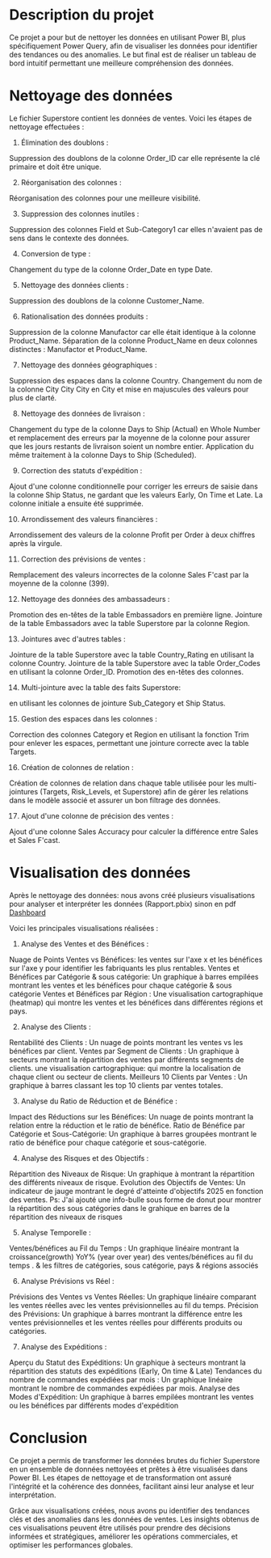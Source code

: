 # Description du projet
Ce projet a pour but de nettoyer les données en utilisant Power BI, plus spécifiquement Power Query, afin de visualiser les données pour identifier des tendances ou des anomalies. Le but final est de réaliser un tableau de bord intuitif permettant une meilleure compréhension des données.

# Nettoyage des données
Le fichier Superstore contient les données de ventes. Voici les étapes de nettoyage effectuées :

1. Élimination des doublons :

Suppression des doublons de la colonne Order_ID car elle représente la clé primaire et doit être unique.

2. Réorganisation des colonnes :

Réorganisation des colonnes pour une meilleure visibilité.

3. Suppression des colonnes inutiles :

Suppression des colonnes Field et Sub-Category1 car elles n'avaient pas de sens dans le contexte des données.

4. Conversion de type :

Changement du type de la colonne Order_Date en type Date.

5. Nettoyage des données clients :

Suppression des doublons de la colonne Customer_Name.

6. Rationalisation des données produits :

Suppression de la colonne Manufactor car elle était identique à la colonne Product_Name.
Séparation de la colonne Product_Name en deux colonnes distinctes : Manufactor et Product_Name.

7. Nettoyage des données géographiques :

Suppression des espaces dans la colonne Country.
Changement du nom de la colonne City City City en City et mise en majuscules des valeurs pour plus de clarté.

8. Nettoyage des données de livraison :

Changement du type de la colonne Days to Ship (Actual) en Whole Number et remplacement des erreurs par la moyenne de la colonne pour assurer que les jours restants de livraison soient un nombre entier.
Application du même traitement à la colonne Days to Ship (Scheduled).

9. Correction des statuts d'expédition :

Ajout d'une colonne conditionnelle pour corriger les erreurs de saisie dans la colonne Ship Status, ne gardant que les valeurs Early, On Time et Late. La colonne initiale a ensuite été supprimée.

10. Arrondissement des valeurs financières :

Arrondissement des valeurs de la colonne Profit per Order à deux chiffres après la virgule.

11. Correction des prévisions de ventes :

Remplacement des valeurs incorrectes de la colonne Sales F'cast par la moyenne de la colonne (399).

12. Nettoyage des données des ambassadeurs :

Promotion des en-têtes de la table Embassadors en première ligne.
Jointure de la table Embassadors avec la table Superstore par la colonne Region.

13. Jointures avec d'autres tables :

Jointure de la table Superstore avec la table Country_Rating en utilisant la colonne Country.
Jointure de la table Superstore avec la table Order_Codes en utilisant la colonne Order_ID.
Promotion des en-têtes des colonnes.

14. Multi-jointure avec la table des faits Superstore:

en utilisant les colonnes de jointure Sub_Category et Ship Status.

15. Gestion des espaces dans les colonnes :

Correction des colonnes Category et Region en utilisant la fonction Trim pour enlever les espaces, permettant une jointure correcte avec la table Targets.

16. Création de colonnes de relation :

Création de colonnes de relation dans chaque table utilisée pour les multi-jointures (Targets, Risk_Levels, et Superstore) afin de gérer les relations dans le modèle associé et assurer un bon filtrage des données.

17. Ajout d'une colonne de précision des ventes :

Ajout d'une colonne Sales Accuracy pour calculer la différence entre Sales et Sales F'cast.

# Visualisation des données

Après le nettoyage des données: 
nous avons créé plusieurs visualisations pour analyser et interpréter les données (Rapport.pbix)
sinon en pdf [Dashboard](Rapport.pdf)

Voici les principales visualisations réalisées :

1. Analyse des Ventes et des Bénéfices :

Nuage de Points Ventes vs Bénéfices: les ventes sur l'axe x et les bénéfices sur l'axe y pour identifier les fabriquants les plus rentables.
Ventes et Bénéfices par Catégorie & sous catégorie: Un graphique à barres empilées montrant les ventes et les bénéfices pour chaque catégorie & sous catégorie
Ventes et Bénéfices par Région : Une visualisation cartographique (heatmap) qui montre les ventes et les bénéfices dans différentes régions et pays.

2. Analyse des Clients :

Rentabilité des Clients : Un nuage de points montrant les ventes vs les bénéfices par client.
Ventes par Segment de Clients : Un graphique à secteurs  montrant la répartition des ventes par différents segments de clients.
une visualisation cartographique: qui montre la localisation de chaque client ou secteur de clients.
Meilleurs 10 Clients par Ventes : Un graphique à barres classant les top 10 clients par ventes totales.

3. Analyse du Ratio de Réduction et de Bénéfice :

Impact des Réductions sur les Bénéfices: Un nuage de points montrant la relation entre la réduction et le ratio de bénéfice.
Ratio de Bénéfice par Catégorie et Sous-Catégorie: Un graphique à barres groupées montrant le ratio de bénéfice pour chaque catégorie et sous-catégorie.

4. Analyse des Risques et des Objectifs :

Répartition des Niveaux de Risque: Un graphique à  montrant la répartition des différents niveaux de risque.
Evolution des Objectifs de Ventes: Un indicateur de jauge montrant le degré d'atteinte d'objectifs 2025 en fonction des ventes.
Ps: J'ai ajouté une info-bulle sous forme de donut pour montrer la répartition des sous catégories dans le grahique en barres de la répartition des niveaux de risques

5. Analyse Temporelle :

Ventes/bénéfices au Fil du Temps : Un graphique linéaire montrant la croissance(growth) YoY% (year over year) des ventes/bénéfices au fil du temps .
& les filtres de catégories, sous catégorie, pays & régions associés 

6. Analyse Prévisions vs Réel :

Prévisions des Ventes vs Ventes Réelles: Un graphique linéaire comparant les ventes réelles avec les ventes prévisionnelles au fil du temps.
Précision des Prévisions: Un graphique à barres montrant la différence entre les ventes prévisionnelles et les ventes réelles pour différents produits ou catégories.

7. Analyse des Expéditions :

Aperçu du Statut des Expéditions: Un graphique à secteurs montrant la répartition des statuts des expéditions (Early, On time & Late)
Tendances du nombre de commandes expédiées par mois : Un graphique linéaire montrant le nombre de commandes expédiées par mois.
Analyse des Modes d'Expédition: Un graphique à barres empilées montrant les ventes ou les bénéfices par différents modes d'expédition

# Conclusion
Ce projet a permis de transformer les données brutes du fichier Superstore en un ensemble de données nettoyées et prêtes à être visualisées dans Power BI. Les étapes de nettoyage et de transformation ont assuré l'intégrité et la cohérence des données, facilitant ainsi leur analyse et leur interprétation.

Grâce aux visualisations créées, nous avons pu identifier des tendances clés et des anomalies dans les données de ventes. Les insights obtenus de ces visualisations peuvent être utilisés pour prendre des décisions informées et stratégiques, améliorer les opérations commerciales, et optimiser les performances globales.